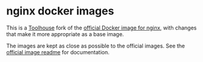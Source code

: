 # nginx docker images

This is a [Toolhouse][toolhouse] fork of the [official Docker image for nginx][upstream], with changes that make it  more appropriate as a base image. 

The images are kept as close as possible to the official images. See the [official image readme][upstream-readme] for documentation. 

[toolhouse]: http://toolhouse.com
[upstream]: https://registry.hub.docker.com/_/nginx/
[upstream-readme]: https://github.com/docker-library/docs/tree/master/nginx
